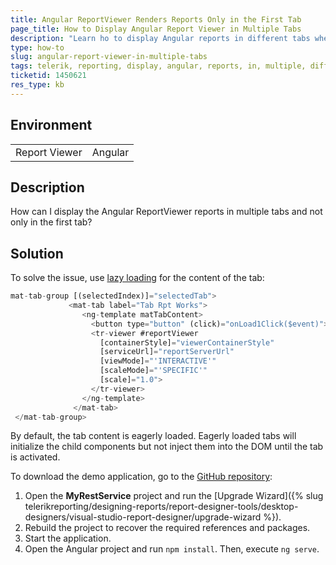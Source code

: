 ```yaml
---
title: Angular ReportViewer Renders Reports Only in the First Tab
page_title: How to Display Angular Report Viewer in Multiple Tabs
description: "Learn ho to display Angular reports in different tabs when using the Angular ReportViewer."
type: how-to
slug: angular-report-viewer-in-multiple-tabs
tags: telerik, reporting, display, angular, reports, in, multiple, different, tabs
ticketid: 1450621
res_type: kb
---
```


## Environment

<table>
	<tbody>
		<tr>
			<td>Report Viewer</td>
			<td>Angular</td>
		</tr>
	</tbody>
</table>


## Description

How can I display the Angular ReportViewer reports in multiple tabs and not only in the first tab?

## Solution

To solve the issue, use [lazy loading](https://material.angular.io/components/tabs/overview#lazy-loading) for the content of the tab:

```JavaScript
mat-tab-group [(selectedIndex)]="selectedTab">
             <mat-tab label="Tab Rpt Works">
                <ng-template matTabContent>
                  <button type="button" (click)="onLoad1Click($event)">Load</button>
                  <tr-viewer #reportViewer
                    [containerStyle]="viewerContainerStyle"
                    [serviceUrl]="reportServerUrl"
                    [viewMode]="'INTERACTIVE'"
                    [scaleMode]="'SPECIFIC'"
                    [scale]="1.0">
                  </tr-viewer>
                </ng-template>                  
              </mat-tab>  
 </mat-tab-group>
```

By default, the tab content is eagerly loaded. Eagerly loaded tabs will initialize the child components but not inject them into the DOM until the tab is activated.

To download the demo application, go to the [GitHub repository](https://github.com/telerik/reporting-samples/tree/master/AngularReportViewerInMultipleTabs):

1. Open the **MyRestService** project and run the [Upgrade Wizard]({% slug telerikreporting/designing-reports/report-designer-tools/desktop-designers/visual-studio-report-designer/upgrade-wizard %}).
2. Rebuild the project to recover the required references and packages.
3. Start the application.
4. Open the Angular project and run `npm install`. Then, execute `ng serve`.
